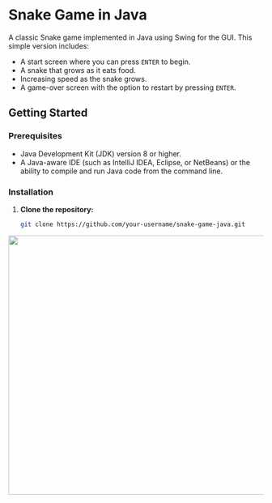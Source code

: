 # Snake Game in Java

A classic Snake game implemented in Java using Swing for the GUI. This simple version includes:

- A start screen where you can press `ENTER` to begin.
- A snake that grows as it eats food.
- Increasing speed as the snake grows.
- A game-over screen with the option to restart by pressing `ENTER`.

## Getting Started

### Prerequisites

- Java Development Kit (JDK) version 8 or higher.
- A Java-aware IDE (such as IntelliJ IDEA, Eclipse, or NetBeans) or the ability to compile and run Java code from the command line.

### Installation

1. **Clone the repository:**
   ```bash
   git clone https://github.com/your-username/snake-game-java.git

<img src="image.png" width="512" height="512">
